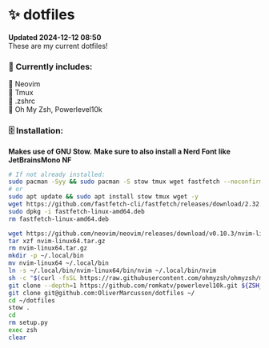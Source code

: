 # ✨ dotfiles
**Updated 2024-12-12 08:50**
<br>
These are my current dotfiles!
### 📂 Currently  includes:
💜 Neovim
<br>
💜 Tmux
<br>
💜 .zshrc
<br>
💜 Oh My Zsh, Powerlevel10k
### 🗄️ Installation:
**Makes use of GNU Stow.**
**Make sure to also install a Nerd Font like JetBrainsMono NF**
```bash
# If not already installed:
sudo pacman -Syy && sudo pacman -S stow tmux wget fastfetch --noconfirm
# or
sudo apt update && sudo apt install stow tmux wget -y
wget https://github.com/fastfetch-cli/fastfetch/releases/download/2.32.1/fastfetch-linux-amd64.deb
sudo dpkg -i fastfetch-linux-amd64.deb
rm fastfetch-linux-amd64.deb

wget https://github.com/neovim/neovim/releases/download/v0.10.3/nvim-linux64.tar.gz
tar xzf nvim-linux64.tar.gz
rm nvim-linux64.tar.gz
mkdir -p ~/.local/bin
mv nvim-linux64 ~/.local/bin
ln -s ~/.local/bin/nvim-linux64/bin/nvim ~/.local/bin/nvim
sh -c "$(curl -fsSL https://raw.githubusercontent.com/ohmyzsh/ohmyzsh/master/tools/install.sh)"
git clone --depth=1 https://github.com/romkatv/powerlevel10k.git ${ZSH_CUSTOM:-$HOME/.oh-my-zsh/custom}/themes/powerlevel10k
git clone git@github.com:OliverMarcusson/dotfiles ~/
cd ~/dotfiles 
stow .
cd 
rm setup.py
exec zsh
clear
```
